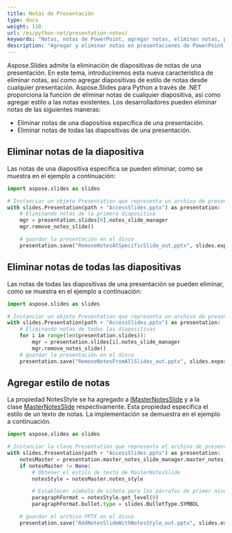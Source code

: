 ```yaml
---
title: Notas de Presentación
type: docs
weight: 110
url: /es/python-net/presentation-notes/
keywords: "Notas, notas de PowerPoint, agregar notas, eliminar notas, presentación de PowerPoint, Python, Aspose.Slides para Python a través de .NET"
description: "Agregar y eliminar notas en presentaciones de PowerPoint en Python"
---
```




Aspose.Slides admite la eliminación de diapositivas de notas de una presentación. En este tema, introduciremos esta nueva característica de eliminar notas, así como agregar diapositivas de estilo de notas desde cualquier presentación. Aspose.Slides para Python a través de .NET proporciona la función de eliminar notas de cualquier diapositiva, así como agregar estilo a las notas existentes. Los desarrolladores pueden eliminar notas de las siguientes maneras:

- Eliminar notas de una diapositiva específica de una presentación.
- Eliminar notas de todas las diapositivas de una presentación.
## **Eliminar notas de la diapositiva**
Las notas de una diapositiva específica se pueden eliminar, como se muestra en el ejemplo a continuación:

```py
import aspose.slides as slides

# Instanciar un objeto Presentation que representa un archivo de presentación 
with slides.Presentation(path + "AccessSlides.pptx") as presentation:
    # Eliminando notas de la primera diapositiva
    mgr = presentation.slides[0].notes_slide_manager
    mgr.remove_notes_slide()

    # guardar la presentación en el disco
    presentation.save("RemoveNotesAtSpecificSlide_out.pptx", slides.export.SaveFormat.PPTX)
```


## **Eliminar notas de todas las diapositivas**
Las notas de todas las diapositivas de una presentación se pueden eliminar, como se muestra en el ejemplo a continuación:

```py
import aspose.slides as slides

# Instanciar un objeto Presentation que representa un archivo de presentación 
with slides.Presentation(path + "AccessSlides.pptx") as presentation:
    # Eliminando notas de todas las diapositivas
    for i in range(len(presentation.slides)):
        mgr = presentation.slides[i].notes_slide_manager
        mgr.remove_notes_slide()
    # guardar la presentación en el disco
    presentation.save("RemoveNotesFromAllSlides_out.pptx", slides.export.SaveFormat.PPTX)
```


## **Agregar estilo de notas**
La propiedad NotesStyle se ha agregado a [IMasterNotesSlide](https://reference.aspose.com/slides/python-net/aspose.slides/imasternotesslide/) y a la clase [MasterNotesSlide](https://reference.aspose.com/slides/python-net/aspose.slides/masternotesslide/) respectivamente. Esta propiedad especifica el estilo de un texto de notas. La implementación se demuestra en el ejemplo a continuación.

```py
import aspose.slides as slides

# Instanciar la clase Presentation que representa el archivo de presentación
with slides.Presentation(path + "AccessSlides.pptx") as presentation:
    notesMaster = presentation.master_notes_slide_manager.master_notes_slide
    if notesMaster != None:
        # Obtener el estilo de texto de MasterNotesSlide
        notesStyle = notesMaster.notes_style

        # Establecer símbolo de viñeta para los párrafos de primer nivel
        paragraphFormat = notesStyle.get_level(0)
        paragraphFormat.bullet.type = slides.BulletType.SYMBOL

    # guardar el archivo PPTX en el disco
    presentation.save("AddNotesSlideWithNotesStyle_out.pptx", slides.export.SaveFormat.PPTX)
```